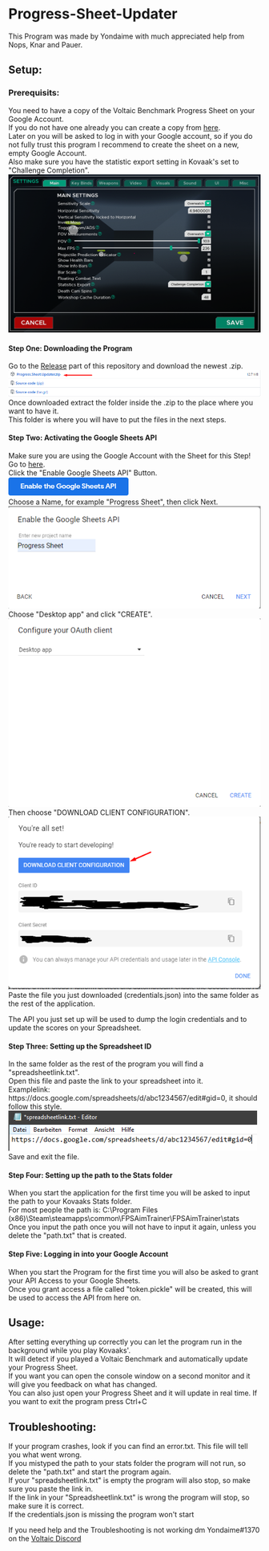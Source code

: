 # Progress-Sheet-Updater
This Program was made by Yondaime with much appreciated help from Nops, Knar and Pauer.

## Setup:

### Prerequisits:
You need to have a copy of the Voltaic Benchmark Progress Sheet on your Google Account.  
If you do not have one already you can create a copy from [here](https://bit.ly/3g1HkeE).  
Later on you will be asked to log in with your Google account, so if you do not fully trust this program I recommend to create the sheet on a new, empty Google Account.  
Also make sure you have the statistic export setting in Kovaak's set to "Challenge Completion".  
![Statisticexport](/readmeimages/statisticexport.png)  

#### Step One: Downloading the Program
Go to the [Release](https://github.com/Y0ndaime/Progress-Sheet-Updater/releases) part of this repository and download the newest .zip.  
![Release](/readmeimages/release.png)  
Once downloaded extract the folder inside the .zip to the place where you want to have it.  
This folder is where you will have to put the files in the next steps.

#### Step Two: Activating the Google Sheets API
Make sure you are using the Google Account with the Sheet for this Step!  
Go to [here](https://developers.google.com/sheets/api/quickstart/python).  
Click the "Enable Google Sheets API" Button.  
![Enable Sheets API](/readmeimages/enablegooglesheetsapi.png)  
Choose a Name, for example "Progress Sheet", then click Next.  
![API name](/readmeimages/apiname.png)  
Choose "Desktop app" and click "CREATE".  
![Desktopapp](/readmeimages/desktopapp.png)  
Then choose "DOWNLOAD CLIENT CONFIGURATION".  
![Downloadclientconfig](/readmeimages/downloadclientconfig.png)  
Paste the file you just downloaded (credentials.json) into the same folder as the rest of the application.  

The API you just set up will be used to dump the login credentials and to update the scores on your Spreadsheet.  

#### Step Three: Setting up the Spreadsheet ID
In the same folder as the rest of the program you will find a "spreadsheetlink.txt".  
Open this file and paste the link to your spreadsheet into it.  
Examplelink: http<span>s</span>://docs.google.com/spreadsheets/d/abc1234567/edit#gid=0, it should follow this style.  
![Spreadsheetlink](/readmeimages/spreadsheetlink.png)  
Save and exit the file.  

#### Step Four: Setting up the path to the Stats folder
When you start the application for the first time you will be asked to input the path to your Kovaaks Stats folder.  
For most people the path is: C:\Program Files (x86)\Steam\steamapps\common\FPSAimTrainer\FPSAimTrainer\stats  
Once you input the path once you will not have to input it again, unless you delete the "path.txt" that is created.  

#### Step Five: Logging in into your Google Account
When you start the Program for the first time you will also be asked to grant your API Access to your Google Sheets.  
Once you grant access a file called "token.pickle" will be created, this will be used to access the API from here on.  


## Usage:

After setting everything up correctly you can let the program run in the background while you play Kovaaks'.  
It will detect if you played a Voltaic Benchmark and automatically update your Progress Sheet.  
If you want you can open the console window on a second monitor and it will give you feedback on what has changed.  
You can also just open your Progress Sheet and it will update in real time.
If you want to exit the program press Ctrl+C  


## Troubleshooting:

If your program crashes, look if you can find an error.txt. This file will tell you what went wrong.  
If you mistyped the path to your stats folder the program will not run, so delete the "path.txt" and start the program again.  
If your "spreadsheetlink.txt" is empty the program will also stop, so make sure you paste the link in.  
If the link in your "Spreadsheetlink.txt" is wrong the program will stop, so make sure it is correct.  
If the credentials.json is missing the program won't start

If you need help and the Troubleshooting is not working dm Yondaime#1370 on the [Voltaic Discord](https://discord.gg/voltaic)  
